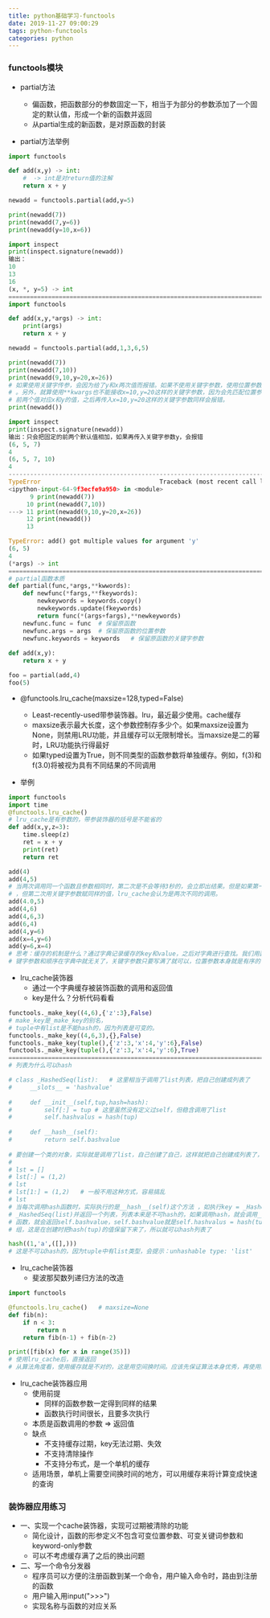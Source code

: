 ```yaml
---
title: python基础学习-functools
date: 2019-11-27 09:00:29
tags: python-functools
categories: python
---
```


### functools模块 

- partial方法
  - 偏函数，把函数部分的参数固定一下，相当于为部分的参数添加了一个固定的默认值，形成一个新的函数并返回
  - 从partial生成的新函数，是对原函数的封装

- partial方法举例 

```python
import functools

def add(x,y) -> int:
    #  -> int是对return值的注解
    return x + y

newadd = functools.partial(add,y=5)

print(newadd(7))
print(newadd(7,y=6))
print(newadd(y=10,x=6))

import inspect
print(inspect.signature(newadd))
输出：
10
13
16
(x, *, y=5) -> int
=======================================================================================
import functools

def add(x,y,*args) -> int:
    print(args)
    return x + y

newadd = functools.partial(add,1,3,6,5)

print(newadd(7))
print(newadd(7,10))
print(newadd(9,10,y=20,x=26))  
# 如果使用关键字传参，会因为给了y和x两次值而报错。如果不使用关键字参数，使用位置参数是可以被*args接收的
# 。另外，就算使用**kwargs也不能接收x=10,y=20这样的关键字参数，因为会先匹配位置参数，这会用默认值中的
# 前两个值对应x和y的值，之后再传入x=10,y=20这样的关键字参数同样会报错。
print(newadd())

import inspect
print(inspect.signature(newadd))
输出：只会把固定的前两个默认值相加，如果再传入关键字参数y，会报错
(6, 5, 7)
4
(6, 5, 7, 10)
4
---------------------------------------------------------------------------
TypeError                                 Traceback (most recent call last)
<ipython-input-64-9f3ecfe9a950> in <module>
      9 print(newadd(7))
     10 print(newadd(7,10))
---> 11 print(newadd(9,10,y=20,x=26))
     12 print(newadd())
     13 

TypeError: add() got multiple values for argument 'y'
(6, 5)
4
(*args) -> int
=======================================================================================
# partial函数本质
def partial(func,*args,**kwwords):
	def newfunc(*fargs,**fkeywords):
        newkeywords = keywords.copy()
        newkeywords.update(fkeywords)
        return func(*(args+fargs),**newkeywords)
    newfunc.func = func  # 保留原函数
    newfunc.args = args  # 保留原函数的位置参数
    newfunc.keywords = keywords   # 保留原函数的关键字参数
    
def add(x,y):
	return x + y

foo = partial(add,4)
foo(5)
```

- @functools.lru_cache(maxsize=128,typed=False)
  - Least-recently-used带参装饰器。lru，最近最少使用。cache缓存
  - maxsize表示最大长度，这个参数控制存多少个。如果maxsize设置为None，则禁用LRU功能，并且缓存可以无限制增长。当maxsize是二的幂时，LRU功能执行得最好
  - 如果typed设置为True，则不同类型的函数参数将单独缓存。例如，f(3)和f(3.0)将被视为具有不同结果的不同调用

- 举例

```python
import functools
import time
@functools.lru_cache()
# lru_cache是有参数的，带参装饰器的括号是不能省的
def add(x,y,z=3):
    time.sleep(z)
    ret = x + y
	print(ret)
    return ret

add(4)
add(4,5)   
# 当两次调用同一个函数且参数相同时，第二次是不会等待3秒的，会立即出结果。但是如果第一次使用了参数默认值
# ，但第二次用关键字参数赋同样的值，lru_cache会认为是两次不同的调用。
add(4.0,5)
add(4,6)
add(4,6,3)
add(6,4)
add(4,y=6)
add(x=4,y=6)
add(y=6,x=4)
# 思考：缓存的机制是什么？通过字典记录缓存的key和value，之后对字典进行查找。我们用函数的参数做key，关
# 键字参数和顺序在字典中就无关了，关键字参数只要写满了就可以，位置参数本身就是有序的
```

- lru_cache装饰器
  - 通过一个字典缓存被装饰函数的调用和返回值
  - key是什么？分析代码看看

```python
functools._make_key((4,6),{'z':3},False)
# make_key是_make_key的别名，
# tuple中有list是不能hash的，因为列表是可变的。
functools._make_key((4,6,3),{},False)
functools._make_key(tuple(),{'z':3,'x':4,'y':6},False)
functools._make_key(tuple(),{'z':3,'x':4,'y':6},True)
=======================================================================================
# 列表为什么可以hash

# class _HashedSeq(list):   # 这里相当于调用了list列表，把自己创建成列表了
#     __slots__ = 'hashvalue'
    
#     def __init__(self,tup,hash=hash):
#         self[:] = tup # 这里虽然没有定义过self，但稳含调用了list
#         self.hashvalus = hash(tup)
        
#     def __hash__(self):
#         return self.bashvalue
    
# 要创建一个类的对象，实际就是调用了list，自己创建了自己，这样就把自己创建成列表了，相当于执行了lst = []。然后再执行lst[:] = (1,2)
# 
# lst = []
# lst[:] = (1,2)
# lst
# lst[1:] = (1,2)   # 一般不用这种方式，容易搞乱
# lst
# 当每次调用hash函数时，实际执行的是__hash__(self)这个方法 ，如执行key = _HashedSeq(list)会调用
# _HashedSeq(list)并返回一个列表，列表本来是不可hash的，如果调用hash，就会调用__hash__(self)这个
# 函数，就会返回self.bashvalue，self.bashvalue就是self.hashvalus = hash(tup)，tup就是tuple元
# 组，这是在创建时把hash(tup)的值保留下来了，所以就可以hash列表了

hash((1,'a',([],)))
# 这是不可以hash的，因为tuple中有list类型，会提示：unhashable type: 'list'
```

- lru_cache装饰器
  - 斐波那契数列递归方法的改造

```python
import functools

@functools.lru_cache()   # maxsize=None
def fib(n):
    if n < 3:
        return n
    return fib(n-1) + fib(n-2)

print([fib(x) for x in range(35)])
# 使用lru_cache后，直接返回
# 从算法角度看，使用缓存就是不对的，这是用空间换时间。应该先保证算法本身优秀，再使用缓存，才是锦上添花
```

- lru_cache装饰器应用
  - 使用前提
    - 同样的函数参数一定得到同样的结果
    - 函数执行时间很长，且要多次执行
  - 本质是函数调用的参数 => 返回值
  - 缺点
    - 不支持缓存过期，key无法过期、失效
    - 不支持清除操作
    - 不支持分布式，是一个单机的缓存
  - 适用场景，单机上需要空间换时间的地方，可以用缓存来将计算变成快速的查询



### 装饰器应用练习

- 一、实现一个cache装饰器，实现可过期被清除的功能
  - 简化设计，函数的形参定义不包含可变位置参数、可变关键词参数和keyword-only参数
  - 可以不考虑缓存满了之后的换出问题
- 二、写一个命令分发器
  - 程序员可以方便的注册函数到某一个命令，用户输入命令时，路由到注册的函数
  - 用户输入用input(">>>")
  - 实现名称与函数的对应关系